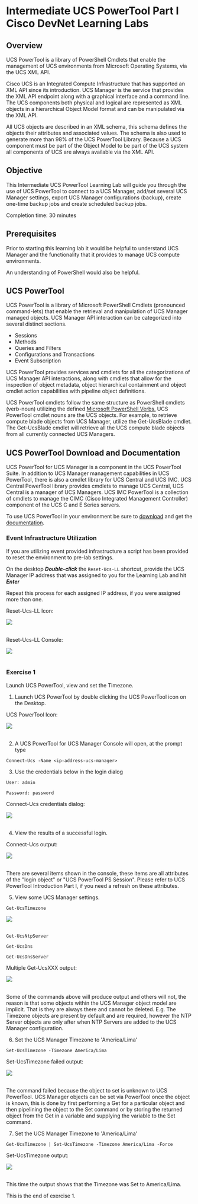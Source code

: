 # Intermediate UCS PowerTool Part I Cisco DevNet Learning Labs

## Overview
UCS PowerTool is a library of PowerShell Cmdlets that enable the management of UCS environments from Microsoft Operating Systems, via the UCS XML API.

Cisco UCS is an Integrated Compute Infrastructure that has supported an XML API since its introduction. UCS Manager is the service that provides the XML API endpoint along with a graphical interface and a command line.  The UCS components both physical and logical are represented as XML objects in a hierarchical Object Model format and can be manipulated via the XML API.

All UCS objects are described in an XML schema, this schema defines the objects their attributes and associated values. The schema is also used to generate more than 98% of the UCS PowerTool Library. Because a UCS component must be part of the Object Model to be part of the UCS system all components of UCS are always available via the XML API.

## Objective
This Intermediate UCS PowerTool Learning Lab will guide you through the use of UCS PowerTool to connect to a UCS Manager, add/set several UCS Manager settings, export UCS Manager configurations (backup), create one-time backup jobs and create scheduled backup jobs.

Completion time: 30 minutes

## Prerequisites
Prior to starting this learning lab it would be helpful to understand UCS Manager and the functionality that it provides to manage UCS compute environments.

An understanding of PowerShell would also be helpful.

## UCS PowerTool
UCS PowerTool is a library of Microsoft PowerShell Cmdlets (pronounced command-lets) that enable the retrieval and manipulation of UCS Manager managed objects. UCS Manager API interaction can be categorized into several distinct sections.
* Sessions
* Methods
* Queries and Filters
* Configurations and Transactions
* Event Subscription

UCS PowerTool provides services and cmdlets for all the categorizations of UCS Manager API interactions, along with cmdlets that allow for the inspection of object metadata, object hierarchical containment and object cmdlet action capabilities with pipeline object definitions.

UCS PowerTool cmdlets follow the same structure as PowerShell cmdlets (verb-noun) utilizing the defined [Microsoft PowerShell Verbs.](https://msdn.microsoft.com/en-us/library/ms714428%28v=vs.85%29.aspx) UCS PowerTool cmdlet nouns are the UCS objects. For example, to retrieve compute blade objects from UCS Manager, utilize the Get-UcsBlade cmdlet.  The Get-UcsBlade cmdlet will retrieve all the UCS compute blade objects from all currently connected UCS Managers.

## UCS PowerTool Download and Documentation
UCS PowerTool for UCS Manager is a component in the UCS PowerTool Suite.  In addition to UCS Manager management capabilities in UCS PowerTool, there is also a cmdlet library for UCS Central and UCS IMC. UCS Central PowerTool library provides cmdlets to manage UCS Central, UCS Central is a manager of UCS Managers. UCS IMC PowerTool is a collection of cmdlets to manage the CIMC (Cisco Integrated Management Controller) component of the UCS C and E Series servers.

To use UCS PowerTool in your environment be sure to [download](https://software.cisco.com/download/type.html?mdfid=286305108&flowid=79283) and get the [documentation](http://www.cisco.com/c/en/us/td/docs/unified_computing/ucs/sw/msft_tools/powertools/ucs_powertool_book/UCSM_Pwrtool_UG_2x.html).

### Event Infrastructure Utilization

  If you are utilizing event provided infrastructure a script has been provided to reset the environment to pre-lab settings.

  On the desktop <strong>*Double-click*</strong> the `Reset-Ucs-LL` shortcut, provide the UCS Manager IP address that was assigned to you for the Learning Lab and hit <strong>*Enter*</strong>

  Repeat this process for each assigned IP address, if you were assigned more than one.

  Reset-Ucs-LL Icon:

  ![](/posts/files/ucsm-powertool-201/assets/images/ucsm-ll-reset-01.jpg)<br/><br/>

  Reset-Ucs-LL Console:

  ![](/posts/files/ucsm-powertool-201/assets/images/ucsm-ll-reset-02.jpg)<br/><br/>


### Exercise 1
Launch UCS PowerTool, view and set the Timezone.

  1. Launch UCS PowerTool by double clicking the UCS PowerTool icon on the Desktop.

  UCS PowerTool Icon:

  ![](/posts/files/ucsm-powertool-201/assets/images/ucsm-powertool-201-01.jpg)<br/><br/>

  2. A UCS PowerTool for UCS Manager Console will open, at the prompt type

  `Connect-Ucs -Name <ip-address-ucs-manager>`

  3. Use the credentials below in the login dialog

    User: admin

    Password: password

  Connect-Ucs credentials dialog:

  ![](/posts/files/ucsm-powertool-201/assets/images/ucsm-powertool-201-02.jpg)<br/><br/>

  4. View the results of a successful login.

  Connect-Ucs output:

  ![](/posts/files/ucsm-powertool-201/assets/images/ucsm-powertool-201-03.jpg)<br/><br/>

  There are several items shown in the console, these items are all attributes of the "login object" or "UCS PowerTool PS Session". Please refer to UCS PowerTool Introduction Part I, if you need a refresh on these attributes.

  5. View some UCS Manager settings.

  `Get-UcsTimezone`

  ![](/posts/files/ucsm-powertool-201/assets/images/ucsm-powertool-201-04.jpg)<br/><br/>

  `Get-UcsNtpServer`

  `Get-UcsDns`

  `Get-UcsDnsServer`

  Multiple Get-UcsXXX output:

  ![](/posts/files/ucsm-powertool-201/assets/images/ucsm-powertool-201-05.jpg)<br/><br/>

  Some of the commands above will produce output and others will not, the reason is that some objects within the UCS Manager object model are implicit. That is they are always there and cannot be deleted. E.g. The Timezone objects are present by default and are required, however the NTP Server objects are only after when NTP Servers are added to the UCS Manager configuration.

  6. Set the UCS Manager Timezone to 'America/Lima'

  `Set-UcsTimezone -Timezone America/Lima`

  Set-UcsTimezone failed output:

  ![](/posts/files/ucsm-powertool-201/assets/images/ucsm-powertool-201-06.jpg)<br/><br/>

  The command failed because the object to set is unknown to UCS PowerTool. UCS Manager objects can be set via PowerTool once the object is known, this is done by first performing a Get for a particular object and then pipelining the object to the Set command or by storing the returned object from the Get in a variable and supplying the variable to the Set command.

  7. Set the UCS Manager Timezone to 'America/Lima'

  `Get-UcsTimezone | Set-UcsTimezone -Timezone America/Lima -Force`

  Set-UcsTimezone output:

  ![](/posts/files/ucsm-powertool-201/assets/images/ucsm-powertool-201-07.jpg)<br/><br/>

  This time the output shows that the Timezone was Set to America/Lima.

This is the end of exercise 1.
